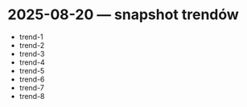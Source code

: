 # 2025-08-20 — snapshot trendów

- trend-1
- trend-2
- trend-3
- trend-4
- trend-5
- trend-6
- trend-7
- trend-8

